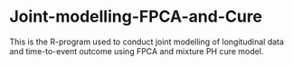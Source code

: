# Joint-modelling-FPCA-and-Cure
This is the R-program used to conduct joint modelling of longitudinal data and time-to-event outcome using FPCA and mixture PH cure model.
